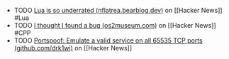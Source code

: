- TODO [Lua is so underrated (nflatrea.bearblog.dev)](https://news.ycombinator.com/item?id=42517102) on [[Hacker News]] #Lua
- TODO [I thought I found a bug (os2museum.com)](https://news.ycombinator.com/item?id=42510776) on [[Hacker News]] #CPP
- TODO [Portspoof: Emulate a valid service on all 65535 TCP ports (github.com/drk1wi)](https://news.ycombinator.com/item?id=42509953) on [[Hacker News]]